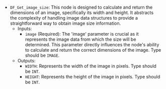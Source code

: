 - `DF_Get_image_size`: This node is designed to calculate and return the dimensions of an image, specifically its width and height. It abstracts the complexity of handling image data structures to provide a straightforward way to obtain image size information.
    - Inputs:
        - `image` (Required): The 'image' parameter is crucial as it represents the image data from which the size will be determined. This parameter directly influences the node's ability to calculate and return the correct dimensions of the image. Type should be `IMAGE`.
    - Outputs:
        - `WIDTH`: Represents the width of the image in pixels. Type should be `INT`.
        - `HEIGHT`: Represents the height of the image in pixels. Type should be `INT`.
